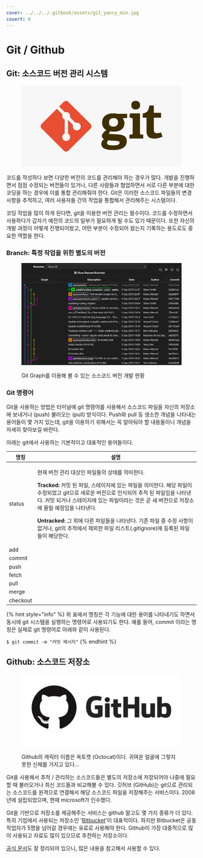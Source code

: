 ```yaml
---
cover: ../../../.gitbook/assets/git_yancy_min.jpg
coverY: 0
---
```


# Git / Github

## Git: 소스코드 버전 관리 시스템

<figure><img src="../../../.gitbook/assets/Git_logo.png" alt=""><figcaption></figcaption></figure>

코드를 작성하다 보면 다양한 버전의 코드를 관리해야 하는 경우가 많다. 개발을 진행하면서 점점 수정되는 버전들이 있거나, 다른 사람들과 협업하면서 서로 다른 부분에 대한 코딩을 하는 경우에 이를 통합 관리해줘야 한다. Git은 이러한 소스코드 파일들의 변경 사항을 추적하고, 여러 사용자들 간의 작업을 통합해서 관리해주는 시스템이다.&#x20;

코딩 작업을 많이 하게 된다면, git을 이용한 버전 관리는 필수이다. 코드를 수정하면서 사용하다가 갑자기 예전의 코드의 일부가 필요하게 될 수도 있기 때문이다. 또한 자신의 개발 과정이 어떻게 진행되어왔고, 어떤 부분이 수정되어 왔는지 기록하는 용도로도 중요한 역할을 한다.&#x20;

### Branch: 특정 작업을 위한 별도의 버전

<figure><img src="../../../.gitbook/assets/image-git-graph.png" alt=""><figcaption><p>Git Graph를 이용해 볼 수 있는 소스코드 버전 개발 현황</p></figcaption></figure>





### Git 명령어

Git을 사용하는 방법은 터미널에 git 명령어를 사용해서 소스코드 파일을 자신의 저장소에 보내거나 (push) 불러오는 (pull) 방식이다. Push와 pull 등 생소한 개념을 나타내는 용어들이 몇 가지 있는데, git을 이용하기 위해서는 꼭 알아둬야 할 내용들이니 개념을 자세히 찾아보길 바란다.

아래는 git에서 사용하는 기본적이고 대표적인 용어들이다.

| 명칭       | 설명                                                                                                                                                                                                                                                                                                                               |
| -------- | -------------------------------------------------------------------------------------------------------------------------------------------------------------------------------------------------------------------------------------------------------------------------------------------------------------------------------- |
| status   | <p>현재 버전 관리 대상인 파일들의 상태를 의미한다. </p><p><strong>Tracked:</strong> 커밋 된 파일, 스테이지에 있는 파일을 의미한다. 해당 파일이 수정되었고 git으로 새로운 버전으로 인식되어 추적 된 파일임을 나타낸다. 커밋 되거나 스테이지에 있는 파일이라는 것은 곧 새 버전으로 저장소에 올릴 예정임을 나타낸다. </p><p><strong>Untracked:</strong> 그 외에 다른 파일들을 나타낸다. 기존 파일 중 수정 사항이 없거나, git의 추적에서 제외한 파일 리스트(.gitignore)에 등록된 파일들이 해당한다.</p> |
| add      |                                                                                                                                                                                                                                                                                                                                  |
| commit   |                                                                                                                                                                                                                                                                                                                                  |
| push     |                                                                                                                                                                                                                                                                                                                                  |
| fetch    |                                                                                                                                                                                                                                                                                                                                  |
| pull     |                                                                                                                                                                                                                                                                                                                                  |
| merge    |                                                                                                                                                                                                                                                                                                                                  |
| checkout |                                                                                                                                                                                                                                                                                                                                  |

{% hint style="info" %}
위 표에서 명칭은 각 기능에 대한 용어를 나타내기도 하면서 동시에 git 시스템을 실행하는 명령어로 사용되기도 한다. 예를 들어, commit 이라는 명칭은 실제로 git 명령어로 아래와 같이 사용된다.&#x20;

`$ git commit -m "커밋 메시지"`
{% endhint %}

## Github: 소스코드 저장소

<figure><img src="../../../.gitbook/assets/Github_logo.png" alt=""><figcaption><p>Github의 캐릭터 이름은 옥토캣 (Octocat)이다. 귀여운 얼굴에 그렇지 못한 신체를 가지고 있다...</p></figcaption></figure>

Git을 사용해서 추적 / 관리하는 소스코드들은 별도의 저장소에 저장되어야 나중에 필요할 때 불러오거나 최신 코드들과 비교해볼 수 있다. 깃허브 (GitHub)는 git으로 관리되는 소스코드를 원격으로 연결해서 해당 소스코드 파일을 저장해주는 서비스이다. 2008년에 설립되었으며, 현재 microsoft가 인수했다.

Git을 기반으로 저장소를 제공해주는 서비스는 github 말고도 몇 가지 종류가 더 있다. 특히 기업에서 사용되는 저장소인 '[Bitbucket](https://www.atlassian.com/ko/software/bitbucket)'이 대표적이다. 하지만 Bitbucket은 공동 작업자가 5명을 넘어갈 경우에는 유료로 사용해야 한다. Github이 가장 대중적으로 많이 사용되고 자료도 많이 있으므로 추천하는 저장소이다.&#x20;

[공식 문서](https://docs.github.com/ko)도 잘 정리되어 있으니, 많은 내용을 참고해서 사용할 수 있다.

